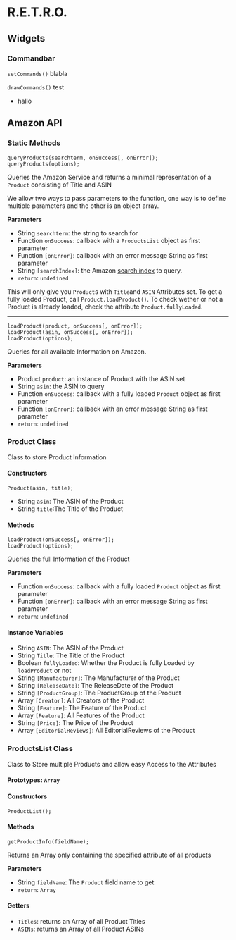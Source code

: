 # R.E.T.R.O.

## Widgets

### Commandbar
`setCommands()` blabla

`drawCommands()` test  

- hallo

## Amazon API

### Static Methods
 
```
queryProducts(searchterm, onSuccess[, onError]);
queryProducts(options);
```
Queries the Amazon Service and returns a minimal
representation of a `Product` consisting of Title and ASIN

We allow two ways to pass parameters to the function,
one way is to define multiple parameters and the other
is an object array.

**Parameters**

- String `searchterm`: the string to search for
- Function `onSuccess`: callback with a `ProductsList` object as first parameter 
- Function `[onError]`: callback with an error message String as first parameter
- String `[searchIndex]`: the Amazon [search index](http://docs.aws.amazon.com/AWSECommerceService/latest/DG/DESearchIndexParamForItemsearch.html) to query.
- `return`: `undefined`

This will only give you `Product`s with `Title`and `ASIN` Attributes set. To get a fully loaded Product, call `Product.loadProduct()`. To check wether or not a Product is already loaded, check the attribute `Product.fullyLoaded`.

---

```
loadProduct(product, onSuccess[, onError]);
loadProduct(asin, onSuccess[, onError]);
loadProduct(options);
```

Queries for all available Information on Amazon.

**Parameters**

- Product `product`: an instance of Product with the ASIN set
- String `asin`: the ASIN to query
- Function `onSuccess`: callback with a fully loaded `Product` object as first parameter 
- Function `[onError]`: callback with an error message String as first parameter
- `return`: `undefined`

### Product Class

Class to store Product Information

#### Constructors

```
Product(asin, title);
```

- String `asin`: The ASIN of the Product
- String `title`:The Title of the Product

#### Methods

```
loadProduct(onSuccess[, onError]);
loadProduct(options);
```

Queries the full Information of the Product

**Parameters**

- Function `onSuccess`: callback with a fully loaded `Product` object as first parameter 
- Function `[onError]`: callback with an error message String as first parameter
- `return`: `undefined`

#### Instance Variables

- String `ASIN`: The ASIN of the Product
- String `Title`: The Title of the Product
- Boolean `fullyLoaded`: Whether the Product is fully Loaded by `loadProduct` or not
- String `[Manufacturer]`: The Manufacturer of the Product
- String `[ReleaseDate]`: The ReleaseDate of the Product
- String `[ProductGroup]`: The ProductGroup of the Product
- Array `[Creator]`: All Creators of the Product
- String `[Feature]`: The Feature of the Product
- Array `[Feature]`: All Features of the Product
- String `[Price]`: The Price of the Product
- Array `[EditorialReviews]`: All EditorialReviews of the Product

### ProductsList Class

Class to Store multiple Products and allow easy Access to the Attributes

#### Prototypes: `Array`

#### Constructors

```
ProductList();
```

#### Methods
```
getProductInfo(fieldName);
```
Returns an Array only containing the specified attribute of all products

**Parameters**

- String `fieldName`: The `Product` field name to get
- `return`: `Array`

#### Getters
- `Titles`: returns an Array of all Product Titles
- `ASINs`: returns an Array of all Product ASINs